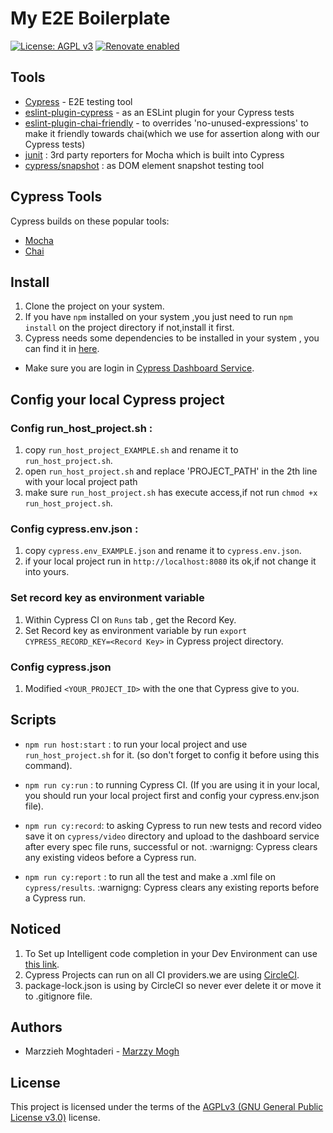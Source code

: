 #  My E2E Boilerplate
[![License: AGPL v3](https://img.shields.io/badge/license-GPL%20(%3E%3D%203)-blue.svg)](https://opensource.org/licenses/GPL-3.0)
[![Renovate enabled](https://img.shields.io/badge/renovate-enabled-brightgreen.svg)](https://renovatebot.com/)


## Tools
- [Cypress](https://www.cypress.io/) - E2E testing tool
- [eslint-plugin-cypress](https://github.com/cypress-io/eslint-plugin-cypress) - as an ESLint plugin for your Cypress tests
- [eslint-plugin-chai-friendly](https://github.com/ihordiachenko/eslint-plugin-chai-friendly) - to overrides 'no-unused-expressions' to make it friendly towards chai(which we use for assertion along with our Cypress tests)
- [junit](https://github.com/michaelleeallen/mocha-junit-reporter) : 3rd party reporters for Mocha which is built into Cypress
- [cypress/snapshot](https://www.npmjs.com/package/@cypress/snapshot) : as DOM element snapshot testing tool

## Cypress Tools
Cypress builds on these popular tools:
- [Mocha](https://mochajs.org/)
- [Chai](https://www.chaijs.com/)


## Install
1. Clone the project on your system.
2. If you have `npm` installed on your system ,you just need to run 
  `npm install` on the project directory if not,install it first.
3. Cypress needs some dependencies to be installed in your system , you
  can find it in [here](https://docs.cypress.io/guides/guides/continuous-integration.html#Dependencies).
* Make sure you are login in [Cypress Dashboard Service](https://on.cypress.io/dashboard).

## Config your local Cypress project
### Config run_host_project.sh :
1. copy `run_host_project_EXAMPLE.sh` and rename it to 
  `run_host_project.sh`.
2. open `run_host_project.sh` and replace 'PROJECT_PATH' in the 2th
  line with your local project path
3. make sure `run_host_project.sh` has execute access,if not run 
  `chmod +x run_host_project.sh`.

### Config cypress.env.json :
1. copy `cypress.env_EXAMPLE.json` and rename it to `cypress.env.json`.
2. if your local project run in `http://localhost:8080` its ok,if not
  change it into yours.

### Set record key as environment variable
1. Within Cypress CI on `Runs` tab , get the Record Key.
2. Set Record key as environment variable by run 
  `export CYPRESS_RECORD_KEY=<Record Key>` in Cypress project directory.

### Config cypress.json
1. Modified `<YOUR_PROJECT_ID>` with the one that Cypress give to you.

## Scripts
- `npm run host:start` : to run your local project and use 
  `run_host_project.sh` for it. (so don't forget to config it before 
  using this command).

- `npm run cy:run` :  to running Cypress CI. (If you are using it in
  your local, you should run your local project first and config your
  cypress.env.json file).

- `npm run cy:record`: to asking Cypress to run new tests and record 
  video save it on `cypress/video` directory and upload to the 
  dashboard service after every spec file runs, successful or not.
  :warnigng: Cypress clears any existing videos before a Cypress run.

- `npm run cy:report` : to run all the test and make a .xml file on 
  `cypress/results`.
  :warnigng: Cypress clears any existing reports before a Cypress run.


## Noticed
1. To Set up Intelligent code completion in your Dev Environment can 
  use [this link](https://docs.cypress.io/guides/tooling/intelligent-code-completion.html#Set-up-in-your-Dev-Environment-1).
2. Cypress Projects can run on all CI providers.we are using [CircleCI](https://circleci.com).
3. package-lock.json is using by CircleCI so never ever delete it or
  move it to .gitignore file.


## Authors

- Marzzieh Moghtaderi - [Marzzy Mogh](https://github.com/marzzy)


## License

This project is licensed under the terms of the 
[AGPLv3 (GNU General Public License v3.0)](./LICENSE.md) license.